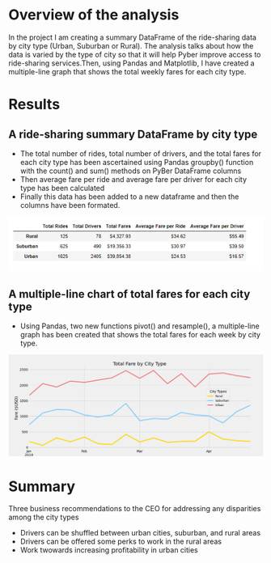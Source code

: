 # Overview of the analysis

In the project I am creating a summary DataFrame of the ride-sharing data by city type (Urban, Suburban or Rural). The analysis talks about
how the data is varied by the type of city so that it will help Pyber improve access to ride-sharing services.Then, using Pandas and Matplotlib,
I have created a multiple-line graph that shows the total weekly fares for each city type. 

# Results

## A ride-sharing summary DataFrame by city type

- The total number of rides, total number of drivers, and the total fares for each city type has been ascertained using Pandas groupby() function 
  with the count() and sum() methods on PyBer DataFrame columns
- Then average fare per ride and average fare per driver for each city type has been calculated 
- Finally this data has been added to a new dataframe and then the columns have been formated. 

![img2](Resources/img1.png)
  
##  A multiple-line chart of total fares for each city type

- Using Pandas, two new functions pivot() and resample(), a multiple-line graph has been created that shows the total fares for each week by 
  city type.

![img2](Resources/PyBer_fare_summary.png)

# Summary

Three business recommendations to the CEO for addressing any disparities among the city types

- Drivers can be shuffled between urban cities, suburban, and rural areas
- Drivers can be offered some perks to work in the rural areas
- Work twowards increasing profitability in urban cities
